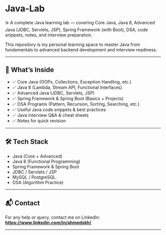 # Java-Lab

☕ A complete Java learning lab — covering Core Java, Java 8, Advanced Java (JDBC, Servlets, JSP), Spring Framework (with Boot), DSA, code snippets, notes, and interview preparation.

This repository is my personal learning space to master Java from fundamentals to advanced backend development and interview readiness.

---

## 📌 What’s Inside
- ✅ Core Java (OOPs, Collections, Exception Handling, etc.)
- ✅ Java 8 (Lambda, Stream API, Functional Interfaces)
- ✅ Advanced Java (JDBC, Servlets, JSP)
- ✅ Spring Framework & Spring Boot (Basics + Projects)
- ✅ DSA Programs (Pattern, Recursion, Sorting, Searching, etc.)
- ✅ Useful Java code snippets & best practices
- ✅ Java interview Q&A & cheat sheets
- ✅ Notes for quick revision

---

## 🛠️ Tech Stack
- Java (Core + Advanced)
- Java 8 (Functional Programming)
- Spring Framework & Spring Boot
- JDBC / Servlets / JSP
- MySQL / PostgreSQL
- DSA (Algorithm Practice)

---

## 📬 Contact

For any help or query, contact me on LinkedIn:  
**https://www.linkedin.com/in/ahmedskh/**

---

